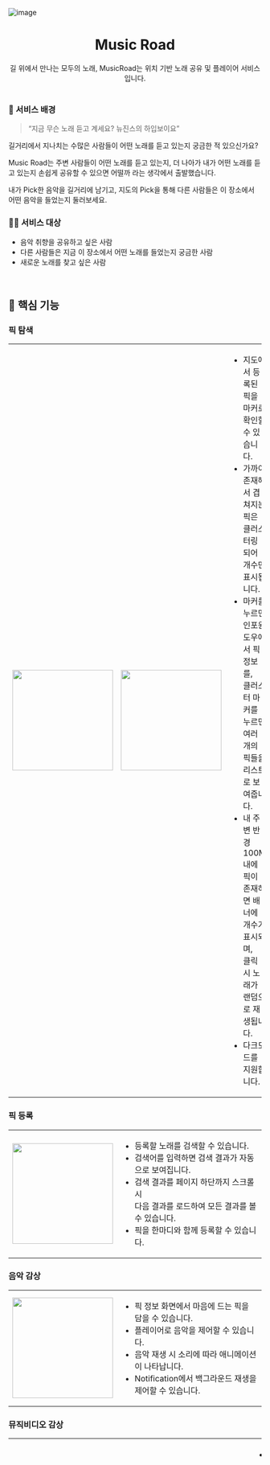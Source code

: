 ![image](https://github.com/user-attachments/assets/c1033178-3b57-4858-b843-b1e1a3811197)

<div align="center">
  <h1>Music Road</h1>
  길 위에서 만나는 모두의 노래, MusicRoad는 위치 기반 노래 공유 및 플레이어 서비스입니다.
</div>

<br>

### 🔔 서비스 배경
> “지금 무슨 노래 듣고 계세요? 뉴진스의 하입보이요”

길거리에서 지나치는 수많은 사람들이 어떤 노래를 듣고 있는지 궁금한 적 있으신가요?

Music Road는 주변 사람들이 어떤 노래를 듣고 있는지, 더 나아가 내가 어떤 노래를 듣고 있는지 손쉽게 공유할 수 있으면 어떨까 라는 생각에서 출발했습니다.

내가 Pick한 음악을 길거리에 남기고, 지도의 Pick을 통해 다른 사람들은 이 장소에서 어떤 음악을 들었는지 둘러보세요.

### 🙆‍♂️ 서비스 대상
- 음악 취향을 공유하고 싶은 사람
- 다른 사람들은 지금 이 장소에서 어떤 노래를 들었는지 궁금한 사람
- 새로운 노래를 찾고 싶은 사람

<br>

## 🔮 핵심 기능
### 픽 탐색
<table>
  <tr>
    <td><img src="https://github.com/user-attachments/assets/a78aa629-cf19-4d71-89ac-c7dc6b019bd6" width="200"></td>
    <td><img src="https://github.com/user-attachments/assets/0b3cbc6d-42ad-4f72-9de2-c08b91bc98dc" width="200"></td>
    <td>
      <ul>
        <li>지도에서 등록된 픽을 마커로 확인할 수 있습니다.</li>
        <li>가까이 존재해서 겹쳐지는 픽은 클러스터링 되어 개수만 표시됩니다.</li>
        <li>마커를 누르면 인포윈도우에서 픽 정보를, <br>클러스터 마커를 누르면 여러 개의 픽들을 리스트로 보여줍니다.</li>
        <li>내 주변 반경 100M 내에 픽이 존재하면 배너에 개수가 표시되며, <br>클릭 시 노래가 랜덤으로 재생됩니다.</li>
        <li>다크모드를 지원합니다.</li>
      </ul>
    </td>
  </tr>
</table>

### 픽 등록
<table>
  <tr>
    <td><img src="https://github.com/user-attachments/assets/5605eb90-5c38-4b58-9c1e-f747d44dc7c6" width="200"></td>   
    <td>
      <ul>
        <li>등록할 노래를 검색할 수 있습니다.</li>
        <li>검색어를 입력하면 검색 결과가 자동으로 보여집니다.</li>
        <li>검색 결과를 페이지 하단까지 스크롤 시<br>다음 결과를 로드하여 모든 결과를 볼 수 있습니다.</li>
        <li>픽을 한마디와 함께 등록할 수 있습니다.</li>
      </ul>
    </td>
  </tr>
</table>

### 음악 감상
<table>
  <tr>
    <td><img src="https://github.com/user-attachments/assets/2fd2f06a-37f1-4447-bd73-dc3ccf294ce1" width="200"></td>   
    <td>
      <ul>
        <li>픽 정보 화면에서 마음에 드는 픽을 담을 수 있습니다.</li>
        <li>플레이어로 음악을 제어할 수 있습니다.</li>
        <li>음악 재생 시 소리에 따라 애니메이션이 나타납니다.</li>
        <li>Notification에서 백그라운드 재생을 제어할 수 있습니다.</li>
      </ul>
    </td>
  </tr>
</table>

### 뮤직비디오 감상
<table>
  <tr>
    <td><img src="https://github.com/user-attachments/assets/b32d2613-c1e4-4cc5-b3a6-e3fe1fc82db4" width="200"></td>
    <td><img src="https://github.com/user-attachments/assets/172d0b36-50db-4dc3-8950-94c16ddfdf07" width="250" height="448"></td>
    <td>
      <ul>
        <li>뮤직비디오가 존재하는 노래는 썸네일 미리보기 애니메이션이 나타납니다.<br>옆으로 스와이프하여 뮤직비디오를 볼 수 있습니다.</li>
        <li>뮤직비디오 화면을 탭해서 픽 정보를 확인할 수 있으며 <br>일시 정지, 재개, 다시보기를 컨트롤할 수 있습니다.</li>
        <li>기기 회전 시 영상의 가로/세로 모드가 전환되며 이어서 재생할 수 있습니다.</li>
      </ul>
    </td>
  </tr>
</table>

### 픽 모음
<table>
  <tr>
    <td><img src="https://github.com/user-attachments/assets/a671d424-6cd3-4af0-9a44-17693eded369" width="200"></td>
    <td>
      <ul>
        <li>나와 다른 사람들이 담은 Pick과 등록한 Pick을 한눈에 모아볼 수 있습니다.</li>
      </ul>
    </td>
  </tr>
</table>

<br>
<br>

## 📚 기술 스택
| 분류 |<div align="center">기술 스택</div>| <div align="center">관련 문서</div> |
|:---:|:---|:---|
| Architecture | <img src="https://img.shields.io/badge/Clean Architecture-FFFF7F?style=for-the-badge"> | |
| UI | <img src="https://img.shields.io/badge/Jetpack Compose-4285F4?style=for-the-badge&logo=jetpackcompose&logoColor=white"> |  |
| DI | <img src="https://img.shields.io/badge/Hilt-34A853?style=for-the-badge"> |  |
| Map | <img src="https://img.shields.io/badge/Naver Map SDK-03C75A?style=for-the-badge"> |  |
| Network | <img src="https://img.shields.io/badge/OkHttp-000000?style=for-the-badge"> <img src="https://img.shields.io/badge/Retrofit-000000?style=for-the-badge"> <img src="https://img.shields.io/badge/Kotlinx.Serialization-7F52FF?style=for-the-badge&logo=kotlin&logoColor=white"> <img src="https://img.shields.io/badge/Paging3-34A853?style=for-the-badge"> |  |
| Image | <img src="https://img.shields.io/badge/Coil-3B6BB4?style=for-the-badge"> | [Coil vs Glide](https://www.notion.so/Coil-vs-Glide-136ea5e5fc1780b8a2efec5d56448f30?pvs=21)  |
| Media | <img src="https://img.shields.io/badge/ExoPlayer-34A853?style=for-the-badge"> <img src="https://img.shields.io/badge/Apple Music API-FA243C?style=for-the-badge&logo=applemusic&logoColor=white"> <img src="https://img.shields.io/badge/Visualizer-34A853?style=for-the-badge"> | [[음원 재생] 기술 검토 및 기획 ](https://www.notion.so/139ea5e5fc17805d86ccd288f434be9a?pvs=21) <br> [[영상 처리] 기술 검토 및 기획](https://www.notion.so/138ea5e5fc1780b2817ad722558936b4?pvs=21)  |
| Backend | <img src="https://img.shields.io/badge/Cloud Functions-DD2C00?style=for-the-badge&logo=firebase&logoColor=white"> |  |
| Data Storage | <img src="https://img.shields.io/badge/Cloud Firestore-DD2C00?style=for-the-badge&logo=firebase&logoColor=white"> <img src="https://img.shields.io/badge/DataStore-34A853?style=for-the-badge"> | [Firebase Firestore vs RealtimeDB](https://www.notion.so/Firebase-Firestore-vs-RealtimeDB-134ea5e5fc1780cb858dd2def297f16f?pvs=21)  |


<br>
<br>


## 🎯 기술적 도전
### 지도
- 디자인 요구사항에 맞게 마커 아이콘으로 사용할 커스텀 뷰를 만들었습니다.
- 지도를 축소했을 때 겹쳐지는 마커에 클러스터링 기능을 적용했습니다.
- 클러스터 마커를 클릭했을 때 포함된 항목을 보여주기 위해 클러스터 마커의 태그를 단말 마커의 태그를 모두 병합하여 지정하는 방식을 선택했습니다.

### 음원 재생
- ExoPlayer를 사용하여 컴포즈 UI에 대응되는 음원 플레이어를 구현했고, 메인 지도 화면에서 주변 반경 내의 음원을 셔플 재생할 수 있습니다.
- Configuration change가 일어나도 플레이어의 상태가 유지됩니다.
- 음원의 주파수 대역별 음량 데이터를 전처리 후 시각화하여 플레이어 UI에 반영했습니다.
- MediaSessionService를 이용해 포그라운드에서 동작하는 플레이어를 구현했습니다.

### 영상 재생
- 디자인 요구사항에 따라 영상 재생 화면을 커스텀 했습니다.
- 제스처와 애니메이션을 사용하여 화면 이동 및 오버레이 표시가 자연스럽게 연결되도록 했습니다.
- ExoPlayer를 사용하여 영상 재생 및 일시중지, 재시작 기능을 구현했으며 화면을 회전하여도 상태가 유지됩니다.


<br>
<br>

## 👨‍👩‍👧‍👦 팀원 소개
|K002 강민주|K009 김승규|K050 주윤겸|
|:---:|:---:|:---:|
|<img src="https://avatars.githubusercontent.com/u/88606886?v=4" width="150">|<img src="https://avatars.githubusercontent.com/u/31722615?v=4" width="150">|<img src="https://avatars.githubusercontent.com/u/30407907?v=4" width="150">|
|[@meanjoo](https://github.com/meanjoo)|[@miler198](https://github.com/miller198)|[@yuni-ju](https://github.com/yuni-ju)|

<br>

## 더 많은 정보는 [WIKI](https://github.com/boostcampwm-2024/and06-musicroad/wiki)를 방문해주세요!
